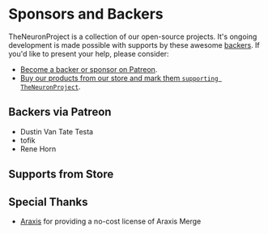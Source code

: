 # Sponsors and Backers

TheNeuronProject is a collection of our open-source projects. It's ongoing development is made possible with supports by these awesome [backers](https://github.com/TheNeuronProject/BACKERS/blob/main/README.md). If you'd like to present your help, please consider:

- [Become a backer or sponsor on Patreon](https://www.patreon.com/classicoldsong).
- [Buy our products from our store and mark them `supporting TheNeuronProject`](https://su.mk/store).

## Backers via Patreon

- Dustin Van Tate Testa
- tofik
- Rene Horn

## Supports from Store

## Special Thanks

- [Araxis](https://www.araxis.com/) for providing a no-cost license of Araxis Merge
